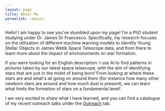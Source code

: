 ```yaml
---
layout: page
title: About Me
permalink: /about/
---
```


Hello! I am happy to see you've stumbled upon my page! I'm a PhD student studying under Dr. James Dr Francesco. Specifically, my research focuses on the utilization of different machine learning models to identify Young Stellar Objects in James Webb Space Telescope data, and from there to learn more about the impact of environoments on star formation.

If you were looking for an English description: I use AI to find patterns in pictures taken by our latest space telescope, with the aim of identifying stars that are just in the midst of being born! From looking at where these stars are and what's all going on around them (for instance how many other newborn stars are around and how much dust is present), we can learn what limits the formation of stars on a fundamental level!

I am very excited to share what I have learned, and you can find a catalogue of my recent outreach talks under the <a href="bcrompvoets.github.io/outreach/">Outreach</a> tab. 


